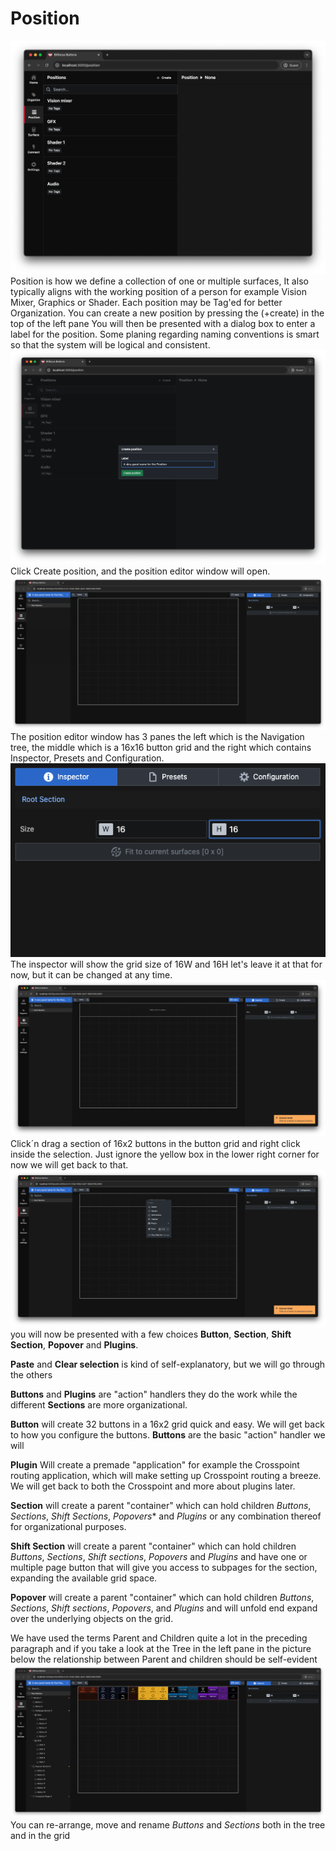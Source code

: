 # Position
![position](images/positions.png 'position')
Position is how we define a collection of one or multiple surfaces, It also typically aligns with the working position of a person for example Vision Mixer, Graphics or Shader. Each position may be Tag'ed for better Organization. You can create a new position by pressing the (+create) in the top of the left pane
You will then be presented with a dialog box to enter a label for the position. Some planing regarding naming conventions is smart so that the system will be logical and consistent.
![Create position](images/create_position.png 'create poition')
Click Create position, and the position editor window will open.
![Position editor window](images/position_editor_window.png 'position editor window')
The position editor window has 3 panes the left which is the Navigation tree, the middle which is a 16x16 button grid and the right which contains Inspector, Presets and Configuration.
![Inspector](images/inspector.png 'inspector')
The inspector will show the grid size of 16W and 16H let's leave it at that for now, but it can be changed at any time.
![Click'n drag](images/click_and_drag.png 'click`n drag')
Click´n drag a section of 16x2 buttons in the button grid and right click inside the selection. Just ignore the yellow box in the lower right corner for now we will get back to that.
![Right click](images/right_click.png 'right click')
you will now be presented with a few choices **Button**, **Section**, **Shift Section**, **Popover** and **Plugins**.

**Paste** and **Clear selection** is kind of self-explanatory, but we will go through the others

**Buttons** and **Plugins** are "action" handlers they do the work while the different **Sections** are more organizational. 

**Button** will create 32 buttons in a 16x2 grid quick and easy. We will get back to how you configure the buttons. **Buttons** are the basic "action" handler we will 

**Plugin** Will create a premade "application" for example the Crosspoint routing application, which will make setting up Crosspoint routing a breeze. We will get back to both the Crosspoint and more about plugins later.

**Section** will create a parent "container" which can hold children *Buttons*, *Sections*, *Shift Sections*, *Popovers** and *Plugins* or any combination thereof for organizational purposes.

**Shift Section** will create a parent "container" which can hold children *Buttons*, *Sections*, *Shift sections*, *Popovers* and *Plugins* and have one or multiple page button that will give you access to subpages for the section, expanding the available grid space.

**Popover** will create a parent "container" which can hold children *Buttons*, *Sections*, *Shift sections*, *Popovers*, and *Plugins* and will unfold end expand over the underlying objects on the grid.


We have used the terms Parent and Children quite a lot in the preceding paragraph and if you take a look at the Tree in the left pane in the picture below the relationship between Parent and children should be self-evident
![populated](images/populated.png 'populated')
You can re-arrange, move and rename *Buttons* and *Sections* both in the tree and in the grid